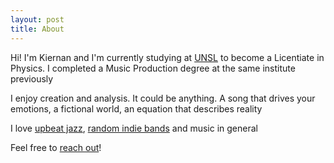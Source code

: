 ```yaml
---
layout: post
title: About
---
```


Hi! I'm Kiernan and I'm currently studying at [UNSL](http://unsl.edu.ar) to become a Licentiate in Physics. I completed a Music Production degree at the same institute previously

I enjoy creation and analysis. It could be anything. A song that drives your emotions, a fictional world, an equation that describes reality

I love [upbeat jazz](https://www.youtube.com/watch?v=tEfV9m2ereg), [random indie bands](https://www.youtube.com/watch?v=PwDRU6LCV1M) and music in general

Feel free to [reach out](Contact)!

